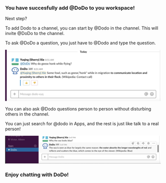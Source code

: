 ### You have succesfully add @DoDo to you workspace!

Next step?

To add Dodo to a channel, you can start by @Dodo in the channel. This will invite @DoDo to the channel. 

To ask @DoDo a question, you just have to @Dodo and type the question.

![](image/dodo-channel.jpg)

You can also ask @Dodo questions person to person without disturbing others in the channel.

You can just search for @dodo in Apps, and the rest is just like talk to a real person!

![](image/dodo-person.jpg)

### Enjoy chatting with DoDo!

